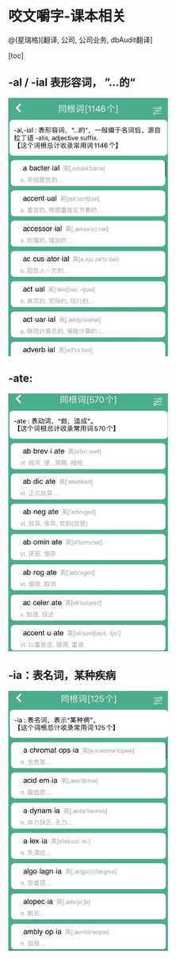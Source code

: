 # 咬文嚼字-课本相关

@(星瑞格)[翻译, 公司, 公司业务, dbAudit翻译]

[toc]

## -al / -ial 表形容词， ”...的“

<img src="./common/image-20210928153148415.png" alt="image-20210928153148415" style="zoom:67%;" />





## -ate:

<img src="./common/image-20210928153507163.png" alt="image-20210928153507163" style="zoom:67%;" />



##  -ia：表名词，某种疾病



<img src="./common/image-20210928153256102.png" alt="image-20210928153256102" style="zoom:67%;" />

